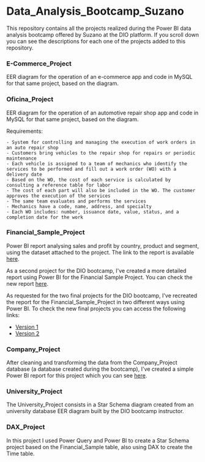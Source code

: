 # Data_Analysis_Bootcamp_Suzano
This repository contains all the projects realized during the Power BI data analysis bootcamp offered by Suzano at the DIO platform. If you scroll down you can see the descriptions for each one of the projects added to this repository.

### E-Commerce_Project
EER diagram for the operation of an e-commerce app and code in MySQL for that same project, based on the diagram.

### Oficina_Project
EER diagram for the operation of an automotive repair shop app and code in MySQL for that same project, based on the diagram.

Requirements:

    - System for controlling and managing the execution of work orders in an auto repair shop
    - Customers bring vehicles to the repair shop for repairs or periodic maintenance
    - Each vehicle is assigned to a team of mechanics who identify the services to be performed and fill out a work order (WO) with a delivery date 
    - Based on the WO, the cost of each service is calculated by consulting a reference table for labor
    - The cost of each part will also be included in the WO. The customer approves the execution of the services
    - The same team evaluates and performs the services
    - Mechanics have a code, name, address, and specialty
    - Each WO includes: number, issuance date, value, status, and a completion date for the work

### Financial_Sample_Project
Power BI report analysing sales and profit by country, product and segment, using the dataset attached to the project. The link to the report is available [here](https://app.powerbi.com/view?r=eyJrIjoiODk2YTk1ZWQtNjYzMC00ZGIwLTg2NjAtMDVmZTI0NTMwNTRiIiwidCI6ImZlODc4N2JjLWM5MTQtNDY2NS04NTQ3LTI2OGUxNWNiMGQ5YSJ9).

As a second project for the DIO bootcamp, I've created a more detailed report using Power BI for the Financial Sample Project. You can check the new report [here](https://app.powerbi.com/view?r=eyJrIjoiNGE5YzU0NjUtZWI0OS00ZDcxLTgyMWEtMjM2NDVjOWI3ZDQwIiwidCI6ImZlODc4N2JjLWM5MTQtNDY2NS04NTQ3LTI2OGUxNWNiMGQ5YSJ9).

As requested for the two final projects for the DIO bootcamp, I've recreated the report for the Financial_Sample_Project in two different ways using Power BI. To check the new final projects you can access the following links:
- [Version 1](https://app.powerbi.com/view?r=eyJrIjoiZDk3ZGFmZTYtNmMxZC00MjIzLWFmZjAtYmFjMTc4NjM3NjBhIiwidCI6ImZlODc4N2JjLWM5MTQtNDY2NS04NTQ3LTI2OGUxNWNiMGQ5YSJ9)
- [Version 2](https://app.powerbi.com/view?r=eyJrIjoiNDU5MThhM2UtYzVmNi00NzI5LWFiZWYtZmQ4MmJjNWRjZTIzIiwidCI6ImZlODc4N2JjLWM5MTQtNDY2NS04NTQ3LTI2OGUxNWNiMGQ5YSJ9)

### Company_Project
After cleaning and transforming the data from the Company_Project database (a database created during the bootcamp), I've created a simple Power BI report for this project which you can see [here](https://app.powerbi.com/view?r=eyJrIjoiMjMyY2IzMmMtMWYxNy00Njg2LTk2ZDUtNGU2MjJjYzBmZDI0IiwidCI6ImZlODc4N2JjLWM5MTQtNDY2NS04NTQ3LTI2OGUxNWNiMGQ5YSJ9).

### University_Project
The University_Project consists in a Star Schema diagram created from an university database EER diagram built by the DIO bootcamp instructor.

### DAX_Project
In this project I used Power Query and Power BI to create a Star Schema project based on the Financial_Sample table, also using DAX to create the Time table.
